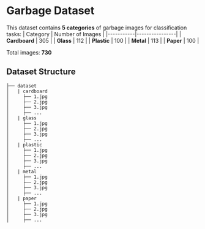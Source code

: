
# Garbage Dataset

This dataset contains **5 categories** of garbage images for classification tasks:
| Category  | Number of Images |
|-----------|----------------|
| **Cardboard** | 305 |
| **Glass** | 112 |
| **Plastic** | 100 |
| **Metal** | 113 |
| **Paper** | 100 |

Total images: **730**

## Dataset Structure

```
├── dataset
│   | cardboard
│     ├── 1.jpg
│     ├── 2.jpg
│     ├── 3.jpg
│     ├── ...
│   | glass
│     ├── 1.jpg
│     ├── 2.jpg
│     ├── 3.jpg
│     ├── ...
│   | plastic 
│     ├── 1.jpg
│     ├── 2.jpg
│     ├── 3.jpg
│     ├── ...
│   | metal  
│     ├── 1.jpg
│     ├── 2.jpg
│     ├── 3.jpg
│     ├── ...
│   | paper
│     ├── 1.jpg
│     ├── 2.jpg
│     ├── 3.jpg
│     ├── ...
```
